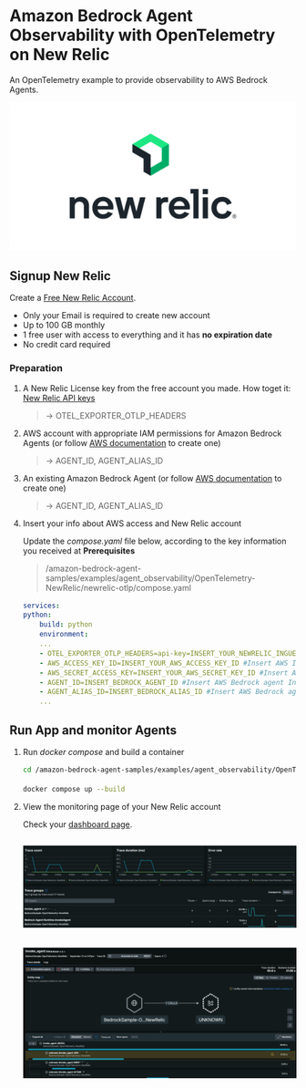 # Amazon Bedrock Agent Observability with OpenTelemetry on New Relic

An OpenTelemetry example to provide observability to AWS Bedrock Agents.

<div align="center">
    <img src="./img/newrelic.png" alt="image">
</div>

## Signup New Relic

Create a [Free New Relic Account](https://newrelic.com/signup).
- Only your Email is required to create new account
- Up to 100 GB monthly
- 1 free user with access to everything and it has **no expiration date**
- No credit card required

### Preparation
1. A New Relic License key from the free account you made. How toget it: [New Relic API keys](https://docs.newrelic.com/docs/apis/intro-apis/new-relic-api-keys/?_gl=1*1ys60zo*_gcl_au*MTc2MDM1NTA4Mi4xNzU3OTQ1MjAw*_ga*MTQ3MTg1NTQxNC4xNzQ5NjQ4MjY3*_ga_R5EF3MCG7B*czE3NTg0NDI5MDQkbzEzJGcxJHQxNzU4NDQzMzA4JGo1NyRsMSRoMTA0Njk4OTYy)
    > -> OTEL_EXPORTER_OTLP_HEADERS
2. AWS account with appropriate IAM permissions for Amazon Bedrock Agents (or follow [AWS documentation](https://docs.aws.amazon.com/IAM/latest/UserGuide/access-keys-admin-managed.html) to create one)
    > -> AGENT_ID, AGENT_ALIAS_ID
3. An existing Amazon Bedrock Agent (or follow [AWS documentation](https://docs.aws.amazon.com/bedrock/latest/userguide/agents-create.html) to create one)
    > -> AGENT_ID, AGENT_ALIAS_ID

4. Insert your info about AWS access and New Relic account

    Update the *compose.yaml* file below, according to the key information you received at **Prerequisites**

    > /amazon-bedrock-agent-samples/examples/agent_observability/OpenTelemetry-NewRelic/newrelic-otlp/compose.yaml

    ```yaml
    services:
    python:
        build: python
        environment:
        ...
        - OTEL_EXPORTER_OTLP_HEADERS=api-key=INSERT_YOUR_NEWRELIC_INGUEST_LICENSE_KEY #Insert New Relic Info
        - AWS_ACCESS_KEY_ID=INSERT_YOUR_AWS_ACCESS_KEY_ID #Insert AWS Info
        - AWS_SECRET_ACCESS_KEY=INSERT_YOUR_AWS_SECRET_KEY_ID #Insert AWS Info
        - AGENT_ID=INSERT_BEDROCK_AGENT_ID #Insert AWS Bedrock agent Info
        - AGENT_ALIAS_ID=INSERT_BEDROCK_ALIAS_ID #Insert AWS Bedrock agent Info
        ...
    ```

## Run App and monitor Agents
1. Run *docker compose* and build a container 

    ```bash
    cd /amazon-bedrock-agent-samples/examples/agent_observability/OpenTelemetry-NewRelic/newrelic-otlp

    docker compose up --build
    ```

2. View the monitoring page of your New Relic account
    
    Check your [dashboard page](https://one.newrelic.com/nr1-core/distributed-tracing/distributed-trace-list).

    ![Dashboard](./img/dashboard.png)
    ---
    ![Tracing Agents](./img/trace.png)
    ---